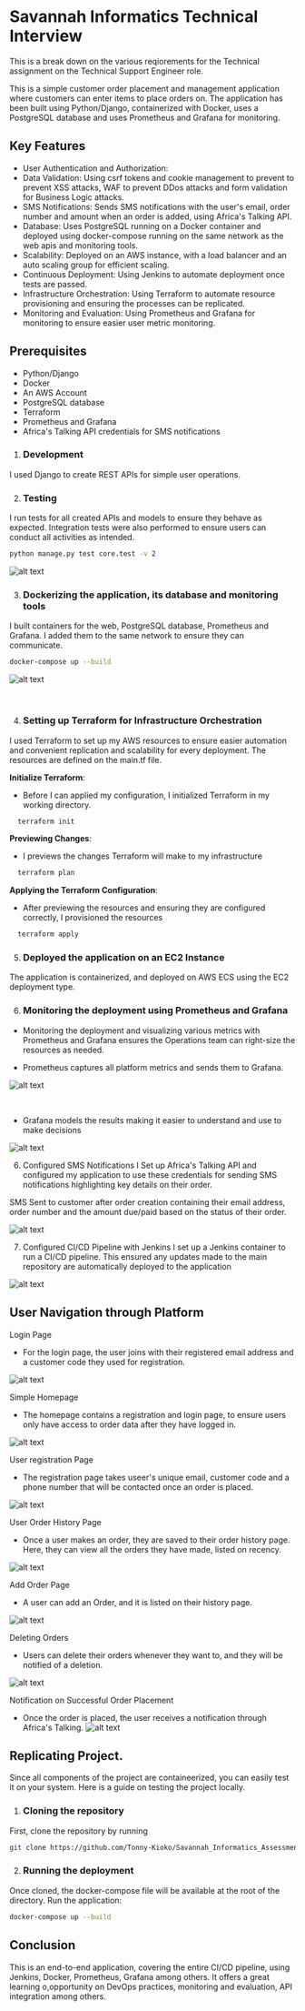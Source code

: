 # Savannah Informatics Technical Interview
This is a break down on the various reqiorements for the Technical assignment on the Technical Support Engineer role.

This is a simple customer order placement and management application where customers can enter items to place orders on. The application has been built using Python/Django, containerized with Docker, uses a PostgreSQL database and uses Prometheus and Grafana for monitoring.

## Key Features
- User Authentication and Authorization: 
- Data Validation: Using csrf tokens and cookie management to prevent to prevent XSS attacks, WAF to prevent DDos attacks and form validation for Business Logic attacks.
- SMS Notifications: Sends SMS notifications with the user's email, order number and amount when an order is added, using Africa's Talking API.
- Database: Uses PostgreSQL running on a Docker container and deployed using docker-compose running on the same network as the web apis and monitoring tools.
- Scalability: Deployed on an AWS instance, with a load balancer and an auto scaling group for efficient scaling.
- Continuous Deployment: Using Jenkins to automate deployment once tests are passed.
- Infrastructure Orchestration: Using Terraform to automate resource provisioning and ensuring the processes can be replicated.
- Monitoring and Evaluation: Using Prometheus and Grafana for monitoring to ensure easier user metric monitoring.

## Prerequisites
- Python/Django
- Docker
- An AWS Account
- PostgreSQL database
- Terraform
- Prometheus and Grafana
- Africa's Talking API credentials for SMS notifications

1. ### Development

I used Django to create REST APIs for simple user operations.

2. ### Testing
I run tests for all created APIs and models to ensure they behave as expected. Integration tests were also performed to ensure users can conduct all activities as intended. 

```sh
python manage.py test core.test -v 2

```

![alt text](screenshots/testing.png)


3. ### Dockerizing the application, its database and monitoring tools
I built containers for the web, PostgreSQL database, Prometheus and Grafana. I added them to the same network to ensure they can communicate.  


```sh
docker-compose up --build

```
![alt text](screenshots/dockercomposedeployment.png)

<br>

4. ### Setting up Terraform for Infrastructure Orchestration

I used Terraform to set up my AWS resources to ensure easier automation and convenient replication and scalability for every deployment. The resources are defined on the main.tf file.

 **Initialize Terraform**: 
   - Before I can applied my configuration, I initialized Terraform in my working directory.

  ```sh
    terraform init
  ```

 **Previewing Changes**: 
  - I previews the changes Terraform will make to my infrastructure 

  ```sh
    terraform plan
  ```  

 **Applying the Terraform Configuration**: 
   - After previewing the resources and ensuring they are configured correctly, I provisioned the resources

  ```sh
    terraform apply
  ```  
  
5. ### Deployed the application on an EC2 Instance

The application is containerized, and deployed on AWS ECS using the EC2 deployment type. 


6. ### Monitoring the deployment using Prometheus and Grafana
  - Monitoring the deployment and visualizing various metrics with Prometheus and Grafana ensures the Operations team can right-size the resources as needed.
   
  - Prometheus captures all platform metrics and sends them to Grafana.

  ![alt text](screenshots/prometheusisup.png)

  <br>

  - Grafana models the results making it easier to understand and use to make decisions

  ![alt text](screenshots/grafanaisup.png)



6. Configured SMS Notifications
I Set up Africa's Talking API and configured my application to use these credentials for sending SMS notifications highlighting key details on their order.

SMS Sent to customer after order creation containing their email address, order number and the amount due/paid based on the status of their order.
</br>

![alt text](screenshots/smsconfirm.png)

7. Configured CI/CD Pipeline with Jenkins
I set up a Jenkins container to run a CI/CD pipeline. This ensured any updates made to the main repository are automatically deployed to the application


![alt text](screenshots/jenkins.png)


## User Navigation through Platform
Login Page
-   For the login page, the user joins with their registered email address and a customer code they used for registration.

![alt text](screenshots/loginpage.png)


Simple Homepage
-   The homepage contains a registration and login page, to ensure users only have access to order data after they have logged in.

![alt text](screenshots/home.png)

User registration Page
-   The registration page takes useer's unique email, customer code and a phone number that will be contacted once an order is placed.

![alt text](screenshots/registration.png)

User Order History Page
-   Once a user makes an order, they are saved to their order history page. Here, they can view all the orders they have made, listed on recency. 

![alt text](screenshots/orderhistory.png)

Add Order Page
-   A user can add an Order, and it is listed on their history page.

![alt text](screenshots/neworder.png)

Deleting Orders
-   Users can delete their orders whenever they want to, and they will be notified of a deletion. 

![alt text](screenshots/deleteorder.png)

Notification on Successful Order Placement
-   Once the order is placed, the user receives a notification through Africa's Talking. 
![alt text](screenshots/successfulorder.png)



## Replicating Project. 
Since all components of the project are containeerized, you can easily test it on your system. Here is a guide on testing the project locally. 

1. ### Cloning the repository
First, clone the repository by running
```sh
git clone https://github.com/Tonny-Kioko/Savannah_Informatics_Assessment.git
```
2. ### Running the deployment
Once cloned, the docker-compose file will be available at the root of the directory. Run the application:
```sh
docker-compose up --build
```

## Conclusion

This is an end-to-end application, covering the entire CI/CD pipeline, using Jenkins, Docker, Prometheus, Grafana among others. It offers a great learning o,opportunity on DevOps practices, monitoring and evaluation, API integration among others.  
